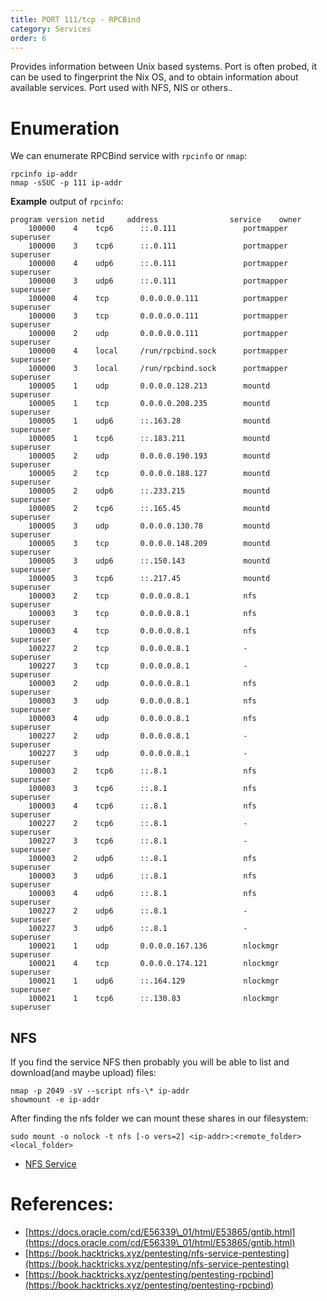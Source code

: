 ```yaml
---
title: PORT 111/tcp - RPCBind
category: Services
order: 6
---
```


Provides information between Unix based systems. Port is often probed, it can be used to fingerprint the Nix OS, and to obtain information about available services. Port used with NFS, NIS or others..

# Enumeration

We can enumerate RPCBind service with `rpcinfo` or `nmap`:

```
rpcinfo ip-addr
nmap -sSUC -p 111 ip-addr
```

**Example** output of `rpcinfo`:

```
program version netid     address                service    owner
    100000    4    tcp6      ::.0.111               portmapper superuser
    100000    3    tcp6      ::.0.111               portmapper superuser
    100000    4    udp6      ::.0.111               portmapper superuser
    100000    3    udp6      ::.0.111               portmapper superuser
    100000    4    tcp       0.0.0.0.0.111          portmapper superuser
    100000    3    tcp       0.0.0.0.0.111          portmapper superuser
    100000    2    udp       0.0.0.0.0.111          portmapper superuser
    100000    4    local     /run/rpcbind.sock      portmapper superuser
    100000    3    local     /run/rpcbind.sock      portmapper superuser
    100005    1    udp       0.0.0.0.128.213        mountd     superuser
    100005    1    tcp       0.0.0.0.208.235        mountd     superuser
    100005    1    udp6      ::.163.28              mountd     superuser
    100005    1    tcp6      ::.183.211             mountd     superuser
    100005    2    udp       0.0.0.0.190.193        mountd     superuser
    100005    2    tcp       0.0.0.0.188.127        mountd     superuser
    100005    2    udp6      ::.233.215             mountd     superuser
    100005    2    tcp6      ::.165.45              mountd     superuser
    100005    3    udp       0.0.0.0.130.78         mountd     superuser
    100005    3    tcp       0.0.0.0.148.209        mountd     superuser
    100005    3    udp6      ::.150.143             mountd     superuser
    100005    3    tcp6      ::.217.45              mountd     superuser
    100003    2    tcp       0.0.0.0.8.1            nfs        superuser
    100003    3    tcp       0.0.0.0.8.1            nfs        superuser
    100003    4    tcp       0.0.0.0.8.1            nfs        superuser
    100227    2    tcp       0.0.0.0.8.1            -          superuser
    100227    3    tcp       0.0.0.0.8.1            -          superuser
    100003    2    udp       0.0.0.0.8.1            nfs        superuser
    100003    3    udp       0.0.0.0.8.1            nfs        superuser
    100003    4    udp       0.0.0.0.8.1            nfs        superuser
    100227    2    udp       0.0.0.0.8.1            -          superuser
    100227    3    udp       0.0.0.0.8.1            -          superuser
    100003    2    tcp6      ::.8.1                 nfs        superuser
    100003    3    tcp6      ::.8.1                 nfs        superuser
    100003    4    tcp6      ::.8.1                 nfs        superuser
    100227    2    tcp6      ::.8.1                 -          superuser
    100227    3    tcp6      ::.8.1                 -          superuser
    100003    2    udp6      ::.8.1                 nfs        superuser
    100003    3    udp6      ::.8.1                 nfs        superuser
    100003    4    udp6      ::.8.1                 nfs        superuser
    100227    2    udp6      ::.8.1                 -          superuser
    100227    3    udp6      ::.8.1                 -          superuser
    100021    1    udp       0.0.0.0.167.136        nlockmgr   superuser
    100021    4    tcp       0.0.0.0.174.121        nlockmgr   superuser
    100021    1    udp6      ::.164.129             nlockmgr   superuser
    100021    1    tcp6      ::.130.83              nlockmgr   superuser
```

## NFS

If you find the service NFS then probably you will be able to list and download(and maybe upload) files:

```
nmap -p 2049 -sV --script nfs-\* ip-addr
showmount -e ip-addr
```

After finding the nfs folder we can mount these shares in our filesystem:

```
sudo mount -o nolock -t nfs [-o vers=2] <ip-addr>:<remote_folder> <local_folder> 
```

* [NFS Service](../nfs)

# References:

* [https://docs.oracle.com/cd/E56339\_01/html/E53865/gntib.html](https://docs.oracle.com/cd/E56339\_01/html/E53865/gntib.html)
* [https://book.hacktricks.xyz/pentesting/nfs-service-pentesting](https://book.hacktricks.xyz/pentesting/nfs-service-pentesting)
* [https://book.hacktricks.xyz/pentesting/pentesting-rpcbind](https://book.hacktricks.xyz/pentesting/pentesting-rpcbind)
